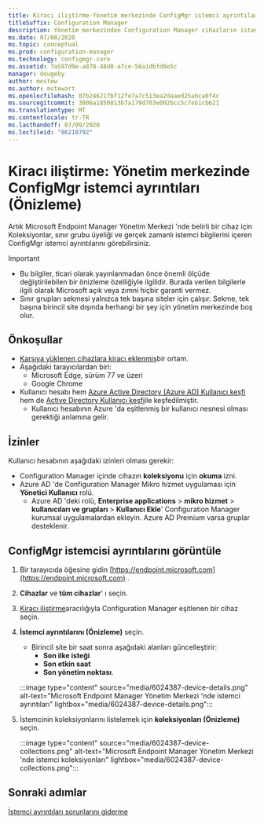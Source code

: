 ```yaml
---
title: Kiracı iliştirme-Yönetim merkezinde ConfigMgr istemci ayrıntıları (Önizleme)
titleSuffix: Configuration Manager
description: Yönetim merkezinden Configuration Manager cihazların istemci ayrıntılarını görüntüleyin.
ms.date: 07/08/2020
ms.topic: conceptual
ms.prod: configuration-manager
ms.technology: configmgr-core
ms.assetid: 7a597d9e-a878-48d0-a7ce-56a1dbfd0e5c
manager: dougeby
author: mestew
ms.author: mstewart
ms.openlocfilehash: 07b24621fbf12fe7a7c513ea2daaed25abca0f4c
ms.sourcegitcommit: 3806a1850813b7a179d703e002bcc5c7eb1cb621
ms.translationtype: MT
ms.contentlocale: tr-TR
ms.lasthandoff: 07/09/2020
ms.locfileid: "86210792"
---
```

# <a name="tenant-attach-configmgr-client-details-in-the-admin-center-preview"></a><a name="bkmk_mem"></a>Kiracı iliştirme: Yönetim merkezinde ConfigMgr istemci ayrıntıları (Önizleme)
<!--6024387, 6374854, 6521921, intune 7552762 pubpreview July 7, 2020-->

Artık Microsoft Endpoint Manager Yönetim Merkezi 'nde belirli bir cihaz için Koleksiyonlar, sınır grubu üyeliği ve gerçek zamanlı istemci bilgilerini içeren ConfigMgr istemci ayrıntılarını görebilirsiniz.

> [!Important]
> - Bu bilgiler, ticari olarak yayınlanmadan önce önemli ölçüde değiştirilebilen bir önizleme özelliğiyle ilgilidir. Burada verilen bilgilerle ilgili olarak Microsoft açık veya zımni hiçbir garanti vermez.
> - Sınır grupları sekmesi yalnızca tek başına siteler için çalışır. Sekme, tek başına birincil site dışında herhangi bir şey için yönetim merkezinde boş olur.

## <a name="prerequisites"></a>Önkoşullar

- [Karşıya yüklenen cihazlara kiracı eklenmiş](device-sync-actions.md)bir ortam.
- Aşağıdaki tarayıcılardan biri:
  - Microsoft Edge, sürüm 77 ve üzeri
  - Google Chrome
- Kullanıcı hesabı hem [Azure Active Directory (Azure AD) Kullanıcı keşfi](../core/servers/deploy/configure/about-discovery-methods.md#azureaddisc) hem de [Active Directory Kullanıcı keşfi](/../core/servers/deploy/configure/about-discovery-methods.md#bkmk_aboutUser)ile keşfedilmiştir.
  - Kullanıcı hesabının Azure 'da eşitlenmiş bir kullanıcı nesnesi olması gerektiği anlamına gelir.

## <a name="permissions"></a>İzinler

Kullanıcı hesabının aşağıdaki izinleri olması gerekir:

- Configuration Manager içinde cihazın **koleksiyonu** için **okuma** izni.
- Azure AD 'de Configuration Manager Mikro hizmet uygulaması için **Yönetici Kullanıcı** rolü.
  - Azure AD 'deki rolü, **Enterprise applications**  >  **mikro hizmet**  >  **kullanıcıları ve grupları**  >  **Kullanıcı Ekle**' Configuration Manager kurumsal uygulamalardan ekleyin. Azure AD Premium varsa gruplar desteklenir.

## <a name="view-configmgr-client-details"></a>ConfigMgr istemcisi ayrıntılarını görüntüle

1. Bir tarayıcıda öğesine gidin [https://endpoint.microsoft.com](https://endpoint.microsoft.com) .
1. **Cihazlar** ve **tüm cihazlar**' ı seçin.
1. [Kiracı iliştirme](device-sync-actions.md)aracılığıyla Configuration Manager eşitlenen bir cihaz seçin.
1. **İstemci ayrıntılarını (Önizleme)** seçin.
   - Birincil site bir saat sonra aşağıdaki alanları güncelleştirir:
      - **Son ilke isteği**
      - **Son etkin saat**
      - **Son yönetim noktası**.

   :::image type="content" source="media/6024387-device-details.png" alt-text="Microsoft Endpoint Manager Yönetim Merkezi 'nde istemci ayrıntıları" lightbox="media/6024387-device-details.png":::

1. İstemcinin koleksiyonlarını listelemek için **koleksiyonları (Önizleme)** seçin.

   :::image type="content" source="media/6024387-device-collections.png" alt-text="Microsoft Endpoint Manager Yönetim Merkezi 'nde istemci koleksiyonları" lightbox="media/6024387-device-collections.png":::

## <a name="next-steps"></a>Sonraki adımlar

[İstemci ayrıntıları sorunlarını giderme](troubleshoot-client-details.md)
